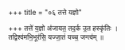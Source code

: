 +++
title = "०६ तत्ते यज्ञो"

+++
तत्ते॑ य॒ज्ञो अ॑जायत॒ तद॒र्क उ॒त हस्कृ॑तिः ।  
तद्विश्व॑मभि॒भूर॑सि॒ यज्जा॒तं यच्च॒ जन्त्व॑म् ॥